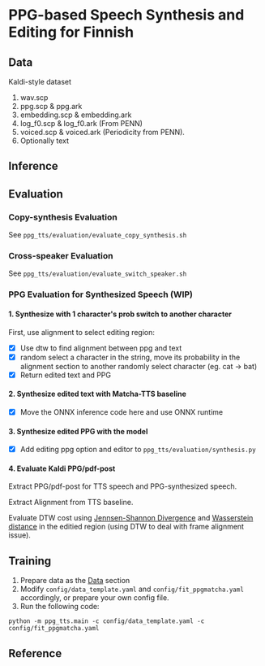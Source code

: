 # PPG-based Speech Synthesis and Editing for Finnish

## Data
Kaldi-style dataset
1. wav.scp
2. ppg.scp & ppg.ark
3. embedding.scp & embedding.ark
4. log_f0.scp & log_f0.ark (From PENN)
5. voiced.scp & voiced.ark (Periodicity from PENN).
6. Optionally text

## Inference

## Evaluation

### Copy-synthesis Evaluation
See `ppg_tts/evaluation/evaluate_copy_synthesis.sh`

### Cross-speaker Evaluation
See `ppg_tts/evaluation/evaluate_switch_speaker.sh`

### PPG Evaluation for Synthesized Speech (WIP)

#### 1. Synthesize with 1 character's prob switch to another character
First, use alignment to select editing region:
- [x] Use dtw to find alignment between ppg and text
- [x] random select a character in the string, move its probability in the alignment section to another randomly select character (eg. cat -> bat)
- [x] Return edited text and PPG

#### 2. Synthesize edited text with Matcha-TTS baseline
- [x] Move the ONNX inference code here and use ONNX runtime

#### 3. Synthesize edited PPG with the model
- [x] Add editing ppg option and editor to `ppg_tts/evaluation/synthesis.py`

#### 4. Evaluate Kaldi PPG/pdf-post

Extract PPG/pdf-post for TTS speech and PPG-synthesized speech.

Extract Alignment from TTS baseline.

Evaluate DTW cost using [Jennsen-Shannon Divergence](https://docs.scipy.org/doc/scipy/reference/generated/scipy.spatial.distance.jensenshannon.html) and [Wasserstein distance](https://docs.scipy.org/doc/scipy-1.15.2/reference/generated/scipy.stats.wasserstein_distance_nd.html) in the editied region (using DTW to deal with frame alignment issue).


## Training
1. Prepare data as the [Data]() section
2. Modify `config/data_template.yaml` and `config/fit_ppgmatcha.yaml` accordingly, or prepare your own config file.
3. Run the following code:
```
python -m ppg_tts.main -c config/data_template.yaml -c config/fit_ppgmatcha.yaml
```

## Reference
